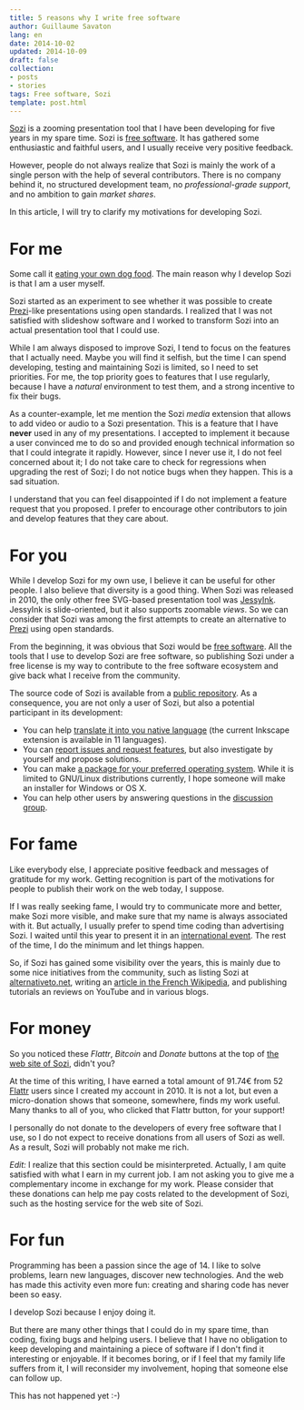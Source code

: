 ```yaml
---
title: 5 reasons why I write free software
author: Guillaume Savaton
lang: en
date: 2014-10-02
updated: 2014-10-09
draft: false
collection:
- posts
- stories
tags: Free software, Sozi
template: post.html
---
```


[Sozi](http://sozi.baierouge.fr) is a zooming presentation tool that I
have been developing for five years in my spare time.
Sozi is [free software](https://www.gnu.org/philosophy/free-sw.en.html).
It has gathered some enthusiastic and faithful users, and I usually
receive very positive feedback.

However, people do not always realize that Sozi is mainly the work of a
single person with the help of several contributors.
There is no company behind it, no structured development team,
no *professional-grade support*, and no ambition to gain *market shares*.

In this article, I will try to clarify my motivations for developing Sozi.

<!-- more -->

For me
======

Some call it [eating your own dog food](https://en.wikipedia.org/wiki/Eating_your_own_dog_food).
The main reason why I develop Sozi is that I am a user myself.

Sozi started as an experiment to see whether it was possible
to create [Prezi](http://prezi.com/)-like presentations using open standards.
I realized that I was not satisfied with slideshow software and I worked
to transform Sozi into an actual presentation tool that I could use.

While I am always disposed to improve Sozi, I tend to focus on the features that
I actually need.
Maybe you will find it selfish, but the time I can spend developing, testing and
maintaining Sozi is limited, so I need to set priorities.
For me, the top priority goes to features that I use regularly, because I have a
*natural* environment to test them, and a strong incentive to fix their bugs.

As a counter-example, let me mention the Sozi *media* extension that allows to add video
or audio to a Sozi presentation.
This is a feature that I have **never** used in any of my presentations.
I accepted to implement it because a user convinced me to do so and provided enough
technical information so that I could integrate it rapidly.
However, since I never use it, I do not feel concerned about it;
I do not take care to check for regressions when upgrading the rest of Sozi;
I do not notice bugs when they happen.
This is a sad situation.

I understand that you can feel disappointed if I do not implement a feature request that you proposed.
I prefer to encourage other contributors to join and develop features that they care about.

For you
=======

While I develop Sozi for my own use, I believe it can be useful for other people.
I also believe that diversity is a good thing.
When Sozi was released in 2010, the only other free SVG-based presentation tool was
[JessyInk](https://code.google.com/p/jessyink/).
JessyInk is slide-oriented, but it also supports zoomable *views*.
So we can consider that Sozi was among the first attempts to create an alternative to
[Prezi](http://prezi.com/) using open standards.

From the beginning, it was obvious that Sozi would be [free software](https://www.gnu.org/philosophy/free-sw.en.html).
All the tools that I use to develop Sozi are free software, so publishing Sozi under a free license
is my way to contribute to the free software ecosystem and give back what I receive from the community.

The source code of Sozi is available from a [public repository](https://github.com/sozi-projects/Sozi).
As a consequence, you are not only a user of Sozi, but also a potential participant in its development:
* You can help [translate it into you native language](https://translations.launchpad.net/sozi) (the current Inkscape extension is available in 11 languages).
* You can [report issues and request features](https://github.com/sozi-projects/Sozi/issues), but also investigate by yourself and propose solutions.
* You can make [a package for your preferred operating system](http://sozi.baierouge.fr/pages/install-linux.html).
  While it is limited to GNU/Linux distributions currently, I hope someone will make an installer for Windows or OS X.
* You can help other users by answering questions in the [discussion group](http://groups.google.com/group/sozi-users).

For fame
========

Like everybody else, I appreciate positive feedback
and messages of gratitude for my work.
Getting recognition is part of the motivations for people to publish their work
on the web today, I suppose.

If I was really seeking fame, I would try to communicate more and better,
make Sozi more visible, and make sure that my name is always associated with it.
But actually, I usually prefer to spend time coding than advertising Sozi.
I waited until this year to present it in an [international event](https://archive.fosdem.org/2014/schedule/event/sozi/).
The rest of the time, I do the minimum and let things happen.

So, if Sozi has gained some visibility over the years, this is mainly due to
some nice initiatives from the community, such as listing Sozi at
[alternativeto.net](http://alternativeto.net/software/prezi/),
writing an [article in the French Wikipedia](https://fr.wikipedia.org/wiki/Sozi),
and publishing tutorials an reviews on YouTube and in various blogs.

For money
=========

So you noticed these *Flattr*, *Bitcoin* and *Donate* buttons at the top of
[the web site of Sozi](http://sozi.baierouge.fr), didn't you?

At the time of this writing, I have earned a total amount of 91.74€
from 52 [Flattr](https://flattr.com) users since I created my account in 2010.
It is not a lot, but even a micro-donation shows that someone, somewhere,
finds my work useful.
Many thanks to all of you, who clicked that Flattr button, for your support!

I personally do not donate to the developers of every free software that I use,
so I do not expect to receive donations from all users of Sozi as well.
As a result, Sozi will probably not make me rich.

*Edit:* I realize that this section could be misinterpreted.
Actually, I am quite satisfied with what I earn in my current job.
I am not asking you to give me a complementary income in exchange for my work.
Please consider that these donations can help me pay costs related to the
development of Sozi, such as the hosting service for the web site of Sozi.

For fun
=======

Programming has been a passion since the age of 14.
I like to solve problems, learn new languages, discover new technologies.
And the web has made this activity even more fun:
creating and sharing code has never been so easy.

I develop Sozi because I enjoy doing it.

But there are many other things that I could do in my spare time,
than coding, fixing bugs and helping users.
I believe that I have no obligation to keep developing and
maintaining a piece of software if I don't find it interesting or enjoyable.
If it becomes boring, or if I feel that my family life suffers from it,
I will reconsider my involvement, hoping that someone else can follow up.

This has not happened yet :-)
